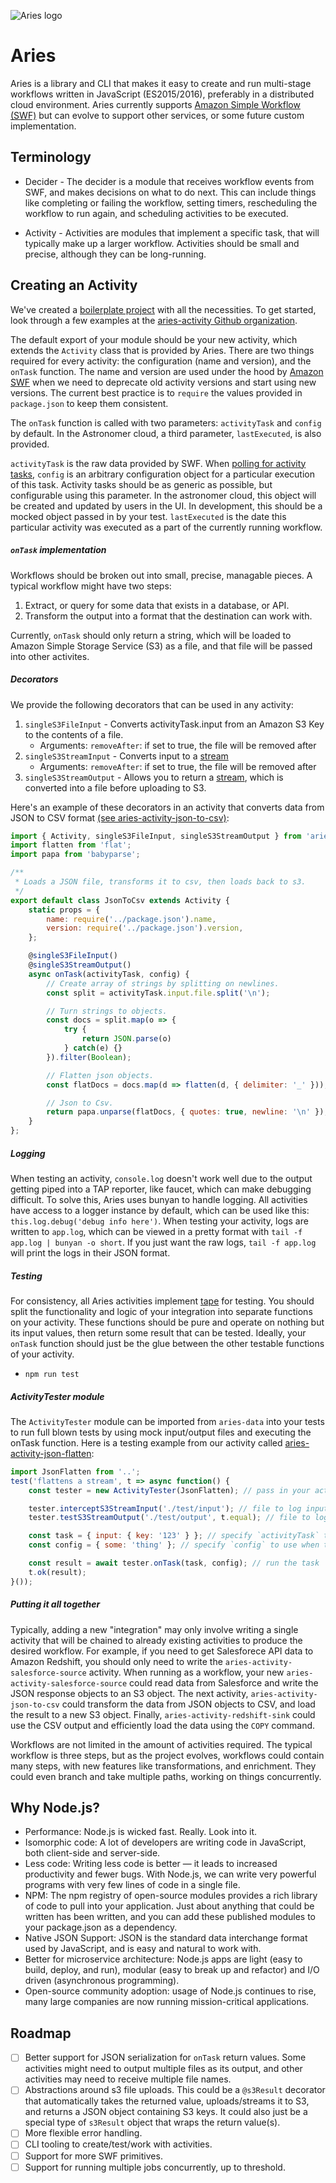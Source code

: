 ![Aries logo](https://avatars1.githubusercontent.com/u/17130436?v=3&s=200)

# Aries

Aries is a library and CLI that makes it easy to create and run multi-stage workflows written in JavaScript (ES2015/2016), preferably in a distributed cloud environment.  Aries currently supports [Amazon Simple Workflow (SWF)](https://aws.amazon.com/swf/details/) but can evolve to support other services, or some future custom implementation.

## Terminology
- Decider - The decider is a module that receives workflow events from SWF, and makes decisions on what to do next.  This can include things like completing or failing the workflow, setting timers, rescheduling the workflow to run again, and scheduling activities to be executed.

- Activity - Activities are modules that implement a specific task, that will typically make up a larger workflow.  Activities should be small and precise, although they can be long-running.

## Creating an Activity
We've created a [boilerplate project](https://github.com/aries-data/aries-activity-boilerplate) with all the necessities. To get started, look through a few examples at the [aries-activity Github organization](https://github.com/aries-data). 

The default export of your module should be your new activity, which extends the `Activity` class that is provided by Aries.  There are two things required for every activity: the configuration (name and version), and the `onTask` function.  The name and version are used under the hood by [Amazon SWF](https://aws.amazon.com/swf/details/) when we need to deprecate old activity versions and start using new versions.  The current best practice is to `require` the values provided in `package.json` to keep them consistent.

The `onTask` function is called with two parameters: `activityTask` and `config` by default.  In the Astronomer cloud, a third parameter, `lastExecuted`, is also provided.

`activityTask` is the raw data provided by SWF.  When [polling for activity tasks](http://docs.aws.amazon.com/AWSJavaScriptSDK/latest/AWS/SWF.html#pollForActivityTask-property),
`config` is an arbitrary configuration object for a particular execution of this task.  Activity tasks should be as generic as possible, but configurable using this parameter.  In the astronomer cloud, this object will be created and updated by users in the UI.  In development, this should be a mocked object passed in by your test.
`lastExecuted` is the date this particular activity was executed as a part of the currently running workflow.

##### `onTask` implementation
Workflows should be broken out into small, precise, managable pieces.  A typical workflow might have two steps:

1.  Extract, or query for some data that exists in a database, or API.
2.  Transform the output into a format that the destination can work with. 

Currently, `onTask` should only return a string, which will be loaded to Amazon Simple Storage Service (S3) as a file, and that file will be passed into other activites.

##### Decorators
We provide the following decorators that can be used in any activity:
1. `singleS3FileInput` - Converts activityTask.input from an Amazon S3 Key to the contents of a file.
    * Arguments: `removeAfter`: if set to true, the file will be removed after
3. `singleS3StreamInput` - Converts input to a [stream](http://www.streamjs.org)
    * Arguments: `removeAfter`: if set to true, the file will be removed after
4. `singleS3StreamOutput` - Allows you to return a [stream](http://www.streamjs.org), which is converted into a file before uploading to S3.

Here's an example of these decorators in an activity that converts data from JSON to CSV format [(see aries-activity-json-to-csv)](https://github.com/aries-data/aries-activity-json-to-csv):
```javascript
import { Activity, singleS3FileInput, singleS3StreamOutput } from 'aries-data';
import flatten from 'flat';
import papa from 'babyparse';

/**
 * Loads a JSON file, transforms it to csv, then loads back to s3.
 */
export default class JsonToCsv extends Activity {
    static props = {
        name: require('../package.json').name,
        version: require('../package.json').version,
    };

    @singleS3FileInput()
    @singleS3StreamOutput()
    async onTask(activityTask, config) {
        // Create array of strings by splitting on newlines.
        const split = activityTask.input.file.split('\n');

        // Turn strings to objects.
        const docs = split.map(o => {
            try {
                return JSON.parse(o)
            } catch(e) {}
        }).filter(Boolean);

        // Flatten json objects.
        const flatDocs = docs.map(d => flatten(d, { delimiter: '_' }));

        // Json to Csv.
        return papa.unparse(flatDocs, { quotes: true, newline: '\n' });
    }
};
```

##### Logging
When testing an activity, `console.log` doesn't work well due to the output getting piped into a TAP reporter, like faucet, which can make debugging difficult. To solve this, Aries uses bunyan to handle logging. All activities have access to a logger instance by default, which can be used like this: `this.log.debug('debug info here')`. When testing your activity, logs are written to `app.log`, which can be viewed in a pretty format with `tail -f app.log | bunyan -o short`. If you just want the raw logs, `tail -f app.log` will print the logs in their JSON format.

##### Testing
For consistency, all Aries activities implement [tape](https://github.com/substack/tape) for testing.  You should split the functionality and logic of your integration into separate functions on your activity.  These functions should be pure and operate on nothing but its input values, then return some result that can be tested.  Ideally, your `onTask` function should just be the glue between the other testable functions of your activity.
- `npm run test`

##### ActivityTester module
The `ActivityTester` module can be imported from `aries-data` into your tests to run full blown tests by using mock input/output files and executing the onTask function. Here is a testing example from our activity called [aries-activity-json-flatten](https://github.com/aries-data/aries-activity-json-flatten):
```javascript
import JsonFlatten from '..';
test('flattens a stream', t => async function() {
    const tester = new ActivityTester(JsonFlatten); // pass in your activity to the constructor

    tester.interceptS3StreamInput('./test/input'); // file to log input
    tester.testS3StreamOutput('./test/output', t.equal); // file to log output

    const task = { input: { key: '123' } }; // specify `activityTask` to use when testing
    const config = { some: 'thing' }; // specify `config` to use when testing

    const result = await tester.onTask(task, config); // run the task
    t.ok(result);
}());
```

##### Putting it all together
Typically, adding a new "integration" may only involve writing a single activity that will be chained to already existing activities to produce the desired workflow.  For example, if you need to get Salesforece API data to Amazon Redshift, you should only need to write the `aries-activity-salesforce-source` activity.  When running as a workflow, your new `aries-activity-salesforce-source` could read data from Salesforce and write the JSON response objects to an S3 object.  The next activity, `aries-activity-json-to-csv` could transform the data from JSON objects to CSV, and load the result to a new S3 object.  Finally, `aries-activity-redshift-sink` could use the CSV output and efficiently load the data using the `COPY` command.

Workflows are not limited in the amount of activities required.  The typical workflow is three steps, but as the project evolves, workflows could contain many steps, with new features like transformations, and enrichment.  They could even branch and take multiple paths, working on things concurrently.

## Why Node.js?

* Performance: Node.js is wicked fast. Really. Look into it.
* Isomorphic code: A lot of developers are writing code in JavaScript, both client-side and server-side.
* Less code: Writing less code is better — it leads to increased productivity and fewer bugs. With Node.js, we can write very powerful programs with very few lines of code in a single file.
* NPM: The npm registry of open-source modules provides a rich library of code to pull into your application. Just about anything that could be written has been written, and you can add these published modules to your package.json as a dependency.
* Native JSON Support: JSON is the standard data interchange format used by JavaScript, and is easy and natural to work with.
* Better for microservice architecture: Node.js apps are light (easy to build, deploy, and run), modular (easy to break up and refactor) and I/O driven (asynchronous programming).
* Open-source community adoption: usage of Node.js continues to rise, many large companies are now running mission-critical applications.

## Roadmap
- [ ] Better support for JSON serialization for `onTask` return values.  Some activities might need to output multiple files as its output, and other activities may need to receive multiple file names.
- [ ] Abstractions around s3 file uploads.  This could be a `@s3Result` decorator that automatically takes the returned value, uploads/streams it to S3, and returns a JSON object containing S3 keys.  It could also just be a special type of `s3Result` object that wraps the return value(s).
- [ ] More flexible error handling.
- [ ] CLI tooling to create/test/work with activities.
- [ ] Support for more SWF primitives.
- [ ] Support for running multiple jobs concurrently, up to threshold.
